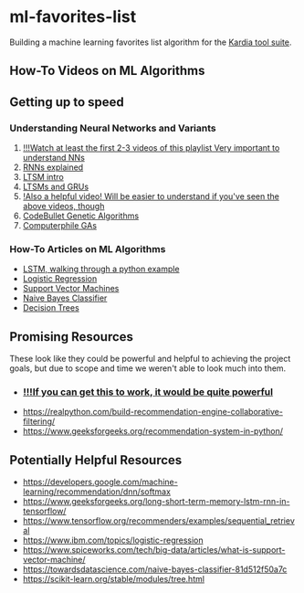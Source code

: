 # ml-favorites-list
Building a machine learning favorites list algorithm for the [Kardia tool suite](https://kardia.sourceforge.net/vision.php).

## How-To Videos on ML Algorithms
## Getting up to speed
### Understanding Neural Networks and Variants
1. [!!!Watch at least the first 2-3 videos of this playlist Very important to understand NNs](https://youtube.com/playlist?list=PLZHQObOWTQDNU6R1_67000Dx_ZCJB-3pi&si=dLaDpuRujdl_VjgM)
2. [RNNs explained](https://www.youtube.com/watch?v=AsNTP8Kwu80)
3. [LTSM intro](https://www.youtube.com/watch?v=b61DPVFX03I)
4. [LTSMs and GRUs](https://youtu.be/8HyCNIVRbSU?si=qGzNYRwQz2G1seHA)
5. [!Also a helpful video! Will be easier to understand if you've seen the above videos, though](https://www.youtube.com/watch?v=G4MBc40rQ2k)
6. [CodeBullet Genetic Algorithms](https://www.youtube.com/watch?v=VnwjxityDLQ)
7. [Computerphile GAs](https://www.youtube.com/watch?v=MacVqujSXWE&pp=ygUQY29tcHV0ZXJwaGlsZSBnYQ%3D%3D)

### How-To Articles on ML Algorithms
- [LSTM, walking through a python example](https://www.geeksforgeeks.org/long-short-term-memory-lstm-rnn-in-tensorflow/)
- [Logistic Regression](https://www.ibm.com/topics/logistic-regression)
- [Support Vector Machines](https://www.spiceworks.com/tech/big-data/articles/what-is-support-vector-machine/)
- [Naive Bayes Classifier](https://towardsdatascience.com/naive-bayes-classifier-81d512f50a7c)
- [Decision Trees](https://scikit-learn.org/stable/modules/tree.html)

## Promising Resources
These look like they could be powerful and helpful to achieving the project goals, but due to scope and time we weren't able to look much into them.
- ### [!!!If you can get this to work, it would be quite powerful](https://github.com/recommenders-team/recommenders!!) 
- https://realpython.com/build-recommendation-engine-collaborative-filtering/
- https://www.geeksforgeeks.org/recommendation-system-in-python/

## Potentially Helpful Resources
- https://developers.google.com/machine-learning/recommendation/dnn/softmax
- https://www.geeksforgeeks.org/long-short-term-memory-lstm-rnn-in-tensorflow/
- https://www.tensorflow.org/recommenders/examples/sequential_retrieval
- https://www.ibm.com/topics/logistic-regression
- https://www.spiceworks.com/tech/big-data/articles/what-is-support-vector-machine/
- https://towardsdatascience.com/naive-bayes-classifier-81d512f50a7c
- https://scikit-learn.org/stable/modules/tree.html
